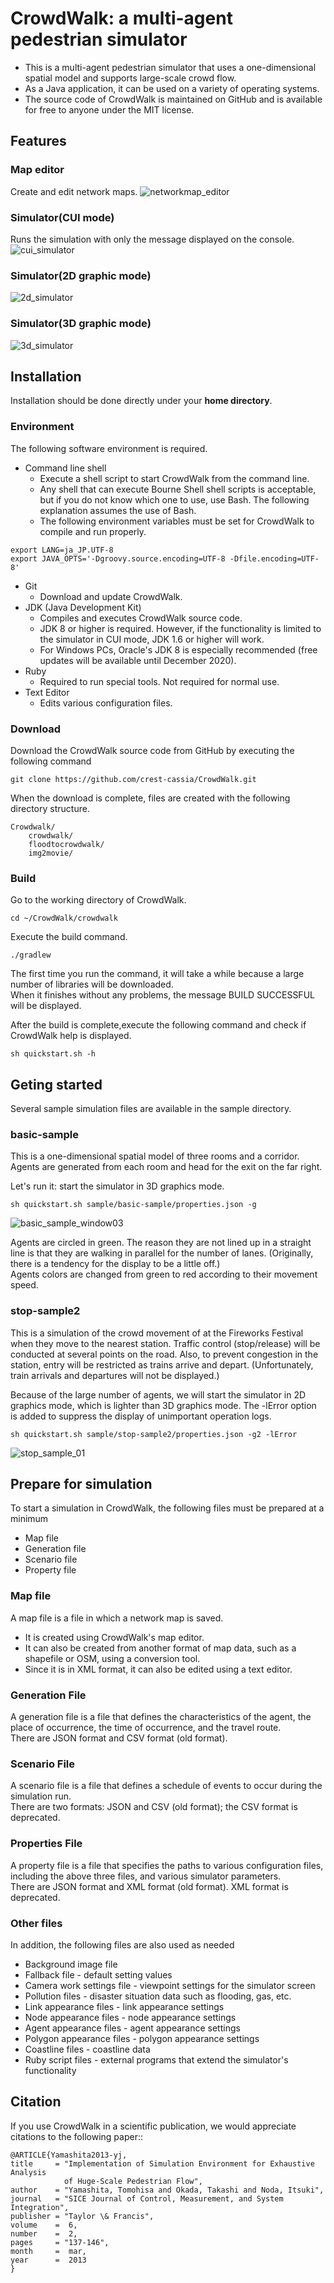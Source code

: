# CrowdWalk: a multi-agent pedestrian simulator
- This is a multi-agent pedestrian simulator that uses a one-dimensional spatial model and supports large-scale crowd flow.
- As a Java application, it can be used on a variety of operating systems.
- The source code of CrowdWalk is maintained on GitHub and is available for free to anyone under the MIT license.


## Features


### Map editor

Create and edit network maps.
![networkmap_editor](https://user-images.githubusercontent.com/6541505/42435507-c4ddad6a-8391-11e8-9e43-6bc424d71e37.png)

### Simulator(CUI mode)

Runs the simulation with only the message displayed on the console.
![cui_simulator](https://user-images.githubusercontent.com/6541505/42435466-a6a9d4f4-8391-11e8-95bb-adbca4ca0d83.png)

### Simulator(2D graphic mode)

![2d_simulator](https://user-images.githubusercontent.com/6541505/42435544-daf6d28e-8391-11e8-9461-c4fbf0d2acc8.png)

### Simulator(3D graphic mode)

![3d_simulator](https://user-images.githubusercontent.com/6541505/42435555-e727083a-8391-11e8-8133-3bfc2e72f312.png)



## Installation

Installation should be done directly under your **home directory**.


### Environment

The following software environment is required.

- Command line shell
    - Execute a shell script to start CrowdWalk from the command line.
    - Any shell that can execute Bourne Shell shell scripts is acceptable, but if you do not know which one to use, use Bash. The following explanation assumes the use of Bash.
    - The following environment variables must be set for CrowdWalk to compile and run properly.  

~~~
export LANG=ja_JP.UTF-8
export JAVA_OPTS='-Dgroovy.source.encoding=UTF-8 -Dfile.encoding=UTF-8'
~~~
  

  
- Git
    - Download and update CrowdWalk.
- JDK (Java Development Kit)
    - Compiles and executes CrowdWalk source code.
    - JDK 8 or higher is required. However, if the functionality is limited to the simulator in CUI mode, JDK 1.6 or higher will work.
    - For Windows PCs, Oracle's JDK 8 is especially recommended (free updates will be available until December 2020).
- Ruby
    - Required to run special tools. Not required for normal use.
- Text Editor
    - Edits various configuration files.



### Download

Download the CrowdWalk source code from GitHub by executing the following command
~~~
git clone https://github.com/crest-cassia/CrowdWalk.git
~~~

When the download is complete, files are created with the following directory structure.

~~~
Crowdwalk/
    crowdwalk/
    floodtocrowdwalk/
    img2movie/
~~~

### Build

Go to the working directory of CrowdWalk.
~~~~
cd ~/CrowdWalk/crowdwalk
~~~~

Execute the build command.
~~~
./gradlew
~~~~
The first time you run the command, it will take a while because a large number of libraries will be downloaded.  
When it finishes without any problems, the message BUILD SUCCESSFUL will be displayed.



After the build is complete,execute the following command and check if CrowdWalk help is displayed.
~~~
sh quickstart.sh -h
~~~



## Geting started
Several sample simulation files are available in the sample directory.  


### basic-sample

This is a one-dimensional spatial model of three rooms and a corridor. Agents are generated from each room and head for the exit on the far right.

Let's run it: start the simulator in 3D graphics mode.
~~~
sh quickstart.sh sample/basic-sample/properties.json -g
~~~


![basic_sample_window03](https://user-images.githubusercontent.com/6541505/42618979-9f5c7e60-85f1-11e8-87b8-f1539050613b.png)

Agents are circled in green. The reason they are not lined up in a straight line is that they are walking in parallel for the number of lanes. (Originally, there is a tendency for the display to be a little off.)  
Agents colors are changed from green to red according to their movement speed.


### stop-sample2

This is a simulation of the crowd movement of at the Fireworks Festival when they move to the nearest station. 
Traffic control (stop/release) will be conducted at several points on the road. Also, to prevent congestion in the station, entry will be restricted as trains arrive and depart. (Unfortunately, train arrivals and departures will not be displayed.) 

Because of the large number of agents, we will start the simulator in 2D graphics mode, which is lighter than 3D graphics mode. The -lError option is added to suppress the display of unimportant operation logs.

~~~
sh quickstart.sh sample/stop-sample2/properties.json -g2 -lError
~~~

![stop_sample_01](https://user-images.githubusercontent.com/6541505/42869086-0f73c656-8aaf-11e8-851e-dcc2fb8df9fd.png)



## Prepare for simulation


To start a simulation in CrowdWalk, the following files must be prepared at a minimum
- Map file
- Generation file
- Scenario file
- Property file

### Map file

A map file is a file in which a network map is saved.
- It is created using CrowdWalk's map editor.
- It can also be created from another format of map data, such as a shapefile or OSM, using a conversion tool.
- Since it is in XML format, it can also be edited using a text editor.

### Generation File

A generation file is a file that defines the characteristics of the agent, the place of occurrence, the time of occurrence, and the travel route.  
There are JSON format and CSV format (old format).


### Scenario File

A scenario file is a file that defines a schedule of events to occur during the simulation run.  
There are two formats: JSON and CSV (old format); the CSV format is deprecated.

### Properties File

A property file is a file that specifies the paths to various configuration files, including the above three files, and various simulator parameters.  
There are JSON format and XML format (old format). XML format is deprecated.


### Other files

In addition, the following files are also used as needed

- Background image file
- Fallback file - default setting values
- Camera work settings file - viewpoint settings for the simulator screen
- Pollution files - disaster situation data such as flooding, gas, etc.
- Link appearance files - link appearance settings
- Node appearance files - node appearance settings
- Agent appearance files - agent appearance settings
- Polygon appearance files - polygon appearance settings
- Coastline files - coastline data
- Ruby script files - external programs that extend the simulator's functionality


## Citation

If you use CrowdWalk in a scientific publication, we would appreciate
citations to the following paper::

    
    @ARTICLE{Yamashita2013-yj,
    title     = "Implementation of Simulation Environment for Exhaustive Analysis
                of Huge-Scale Pedestrian Flow",
    author    = "Yamashita, Tomohisa and Okada, Takashi and Noda, Itsuki",
    journal   = "SICE Journal of Control, Measurement, and System Integration",
    publisher = "Taylor \& Francis",
    volume    =  6,
    number    =  2,
    pages     = "137-146",
    month     =  mar,
    year      =  2013
    }

